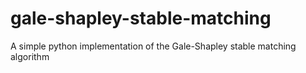 # gale-shapley-stable-matching
A simple python implementation of the Gale-Shapley stable matching algorithm
